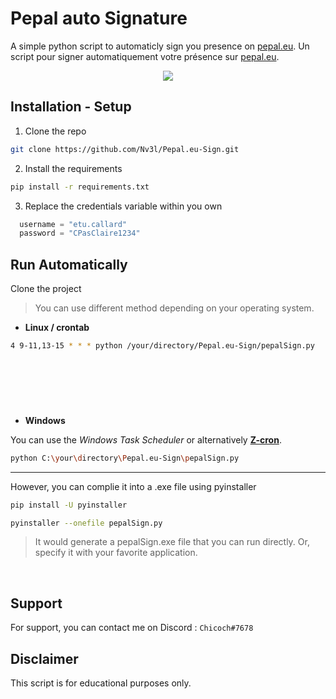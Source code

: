 
# Pepal auto Signature

A simple python script to automaticly sign you presence on [pepal.eu](https://pepal.eu).
Un script pour signer automatiquement votre présence sur [pepal.eu](https://pepal.eu).

<div id="header" align="center">
  <img src="https://www.pepal.eu/images/logo_login_2.png"> 
</div>

## Installation - Setup

1. Clone the repo

```bash
git clone https://github.com/Nv3l/Pepal.eu-Sign.git
```

2. Install the requirements

```bash
pip install -r requirements.txt
```

3. Replace the credentials variable within you own

```python
  username = "etu.callard"
  password = "CPasClaire1234"
```



## Run Automatically



Clone the project

> You can use different method depending on your operating system.

- **Linux / crontab**

```bash
4 9-11,13-15 * * * python /your/directory/Pepal.eu-Sign/pepalSign.py
```
 
---

 


- **Windows**

You can use the *Windows Task Scheduler* or alternatively **[Z-cron](https://z-dbackup.de/en/z-cron-scheduler/)**.

```bash
python C:\your\directory\Pepal.eu-Sign\pepalSign.py
```


---


However, you can complie it into a .exe file using pyinstaller

```bash
pip install -U pyinstaller
```

```bash
pyinstaller --onefile pepalSign.py
```
> It would generate a pepalSign.exe file that you can run directly. Or, specify it with your favorite application.

 
## Support

For support, you can contact me on Discord : `Chicoch#7678`
  
## Disclaimer

This script is for educational purposes only.

